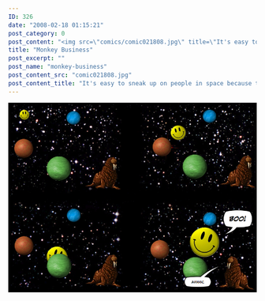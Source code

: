 ```yaml
---
ID: 326
date: "2008-02-18 01:15:21"
post_category: 0
post_content: "<img src=\"comics/comic021808.jpg\" title=\"It's easy to sneak up on people in space because there's no sound.  That's why they use speech bubbles to communicate\" />"
title: "Monkey Business"
post_excerpt: ""
post_name: "monkey-business"
post_content_src: "comic021808.jpg"
post_content_title: "It's easy to sneak up on people in space because there's no sound.  That's why they use speech bubbles to communicate"
---
```



[![It's easy to sneak up on people in space because there's no sound.  That's why they use speech bubbles to communicate](/comics-hi-res/comic021808.jpg)](/comics-hi-res/comic021808.jpg "It's easy to sneak up on people in space because there's no sound.  That's why they use speech bubbles to communicate")
